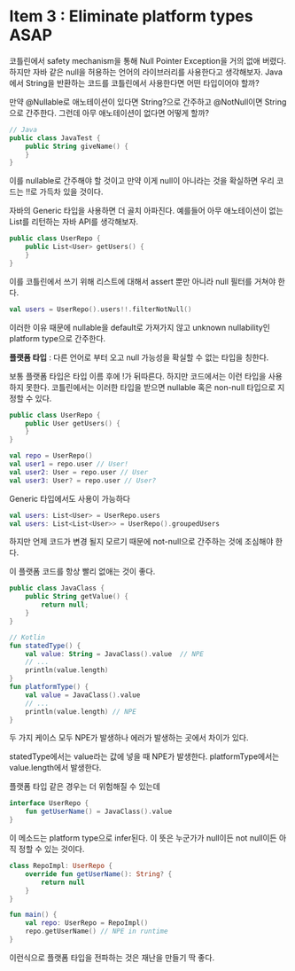 # Item 3 : Eliminate platform types ASAP

코틀린에서 safety mechanism을 통해 Null Pointer Exception을 거의 없애 버렸다. 하지만 자바 같은 null을 허용하는 언어의 라이브러리를 사용한다고 생각해보자. Java에서 String을 반환하는 코드를 코틀린에서 사용한다면 어떤 타입이어야 할까?

만약 @Nullable로 애노테이션이 있다면 String?으로 간주하고 @NotNull이면 String으로 간주한다. 그런데 아무 애노테이션이 없다면 어떻게 할까?

```kotlin
// Java
public class JavaTest {
	public String giveName() {
	}
}
```

이를 nullable로 간주해야 할 것이고 만약 이게 null이 아니라는 것을 확실하면 우리 코드는 !!로 가득차 있을 것이다.

자바의 Generic 타입을 사용하면 더 골치 아파진다. 예를들어 아무 애노테이션이 없는 List<User>를 리턴하는 자바 API를 생각해보자.

```kotlin
public class UserRepo {
	public List<User> getUsers() {
	}
}
```

이를 코틀린에서 쓰기 위해 리스트에 대해서 assert 뿐만 아니라 null 필터를 거쳐야 한다.

```kotlin
val users = UserRepo().users!!.filterNotNull()
```

이러한 이유 때문에 nullable을 default로 가져가지 않고 unknown nullability인 platform type으로 간주한다.

**플랫폼 타입** : 다른 언어로 부터 오고 null 가능성을 확실할 수 없는 타입을 칭한다.

보통 플랫폼 타입은 타입 이름 후에 !가 뒤따른다. 하지만 코드에서는 이런 타입을 사용하지 못한다. 코틀린에서는 이러한 타입을 받으면 nullable 혹은 non-null 타입으로 지정할 수 있다.

```kotlin
public class UserRepo {
	public User getUsers() {
	}
}

val repo = UserRepo()
val user1 = repo.user // User!
val user2: User = repo.user // User
val user3: User? = repo.user // User?
```

Generic 타입에서도 사용이 가능하다

```kotlin
val users: List<User> = UserRepo.users
val users: List<List<User>> = UserRepo().groupedUsers
```

하지만 언제 코드가 변경 될지 모르기 때문에 not-null으로 간주하는 것에 조심해야 한다.

이 플랫폼 코드를 항상 빨리 없애는 것이 좋다.

```kotlin
public class JavaClass {
	public String getValue() {
		return null;
	}
}

// Kotlin
fun statedType() {
    val value: String = JavaClass().value  // NPE
    // ...
    println(value.length)
}
fun platformType() {
    val value = JavaClass().value
    // ...
    println(value.length) // NPE
}
```

두 가지 케이스 모두 NPE가 발생하나 에러가 발생하는 곳에서 차이가 있다.

statedType에서는 value라는 값에 넣을 때 NPE가 발생한다. platformType에서는 value.length에서 발생한다.

플랫폼 타입 같은 경우는 더 위험해질 수 있는데

```kotlin
interface UserRepo {
    fun getUserName() = JavaClass().value
}
```

이 메소드는 platform type으로 infer된다. 이 뜻은 누군가가 null이든 not null이든 아직 정할 수 있는 것이다.

```kotlin
class RepoImpl: UserRepo {
    override fun getUserName(): String? {
        return null
    }
}

fun main() {
    val repo: UserRepo = RepoImpl()
    repo.getUserName() // NPE in runtime
}
```

이런식으로 플랫폼 타입을 전파하는 것은 재난을 만들기 딱 좋다.
